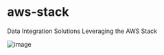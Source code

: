 # aws-stack
Data Integration Solutions Leveraging the AWS Stack

![image](https://user-images.githubusercontent.com/74749648/136714761-76f174ed-94df-4d26-9e32-4c4adedcb437.png)
